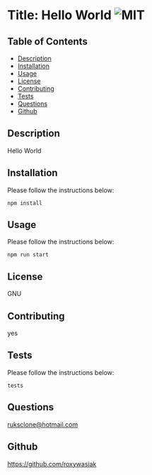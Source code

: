 # Title: Hello World ![MIT](https://img.shields.io/badge/GNU-License-green)

## Table of Contents

- [Description](#description)
- [Installation](#installation)
- [Usage](#usage)
- [License](#license)
- [Contributing](#contributing)
- [Tests](#tests)
- [Questions](#questions)
- [Github](#github)

## Description

Hello World

## Installation

Please follow the instructions below:

```
npm install
```

## Usage

Please follow the instructions below:

```
npm run start
```

## License

GNU

## Contributing

yes

## Tests

Please follow the instructions below:

```
tests
```

## Questions

ruksclone@hotmail.com

## Github

https://github.com/roxywasiak
